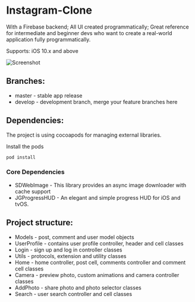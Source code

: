 # Instagram-Clone
With a Firebase backend; All UI created programmatically; Great reference for intermediate and beginner devs who want to create a real-world application fully programmatically.

Supports: iOS 10.x and above

![Screenshot](5cc37afa-43d3-4364-b09f-7031976c2b08.png)

## Branches:

* master - stable app release
* develop - development branch, merge your feature branches here

## Dependencies:

The project is using cocoapods for managing external libraries.

Install the pods

```
pod install
```

### Core Dependencies

* SDWebImage - This library provides an async image downloader with cache support
* JGProgressHUD - An elegant and simple progress HUD for iOS and tvOS.

## Project structure:

* Models - post, comment and user model objects
* UserProfile - contains user profile controller, header and cell classes
* Login - sign up and log in controller classes
* Utils - protocols, extension and utility classes
* Home - home controller, post cell, comments controller and comment cell classes
* Camera - preview photo, custom animations and camera controller classes
* AddPhoto - share photo and photo selector classes
* Search - user search controller and cell classes
